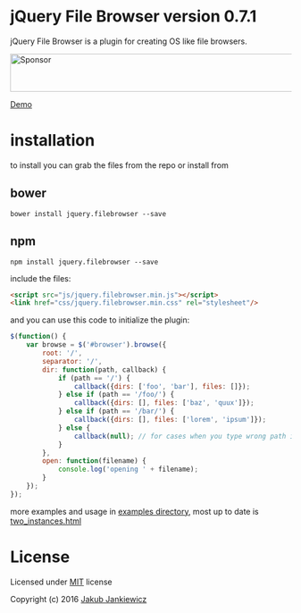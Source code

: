 # jQuery File Browser version 0.7.1

jQuery File Browser is a plugin for creating OS like file browsers.

<a href="https://app.codesponsor.io/link/mm9ExaTRnnyn4TH8MFkSL6zG/jcubic/jquery.filebrowser" rel="nofollow"><img src="https://app.codesponsor.io/embed/mm9ExaTRnnyn4TH8MFkSL6zG/jcubic/jquery.filebrowser.svg" style="width: 888px; height: 68px;" alt="Sponsor" /></a>

[Demo](http://codepen.io/jcubic/pen/aBKYRR)

# installation

to install you can grab the files from the repo or install from

## bower

```
bower install jquery.filebrowser --save
```

## npm

```
npm install jquery.filebrowser --save
```

include the files:

```html
<script src="js/jquery.filebrowser.min.js"></script>
<link href="css/jquery.filebrowser.min.css" rel="stylesheet"/>
```

and you can use this code to initialize the plugin:

```javascript
$(function() {
    var browse = $('#browser').browse({
        root: '/',
        separator: '/',
        dir: function(path, callback) {
            if (path == '/') {
                callback({dirs: ['foo', 'bar'], files: []});
            } else if (path == '/foo/') {
                callback({dirs: [], files: ['baz', 'quux']});
            } else if (path == '/bar/') {
                callback({dirs: [], files: ['lorem', 'ipsum']});
            } else {
                callback(null); // for cases when you type wrong path in address bar
            }
        },
        open: function(filename) {
            console.log('opening ' + filename);
        }
    });
});
```

more examples and usage in [examples directory](https://github.com/jcubic/jquery.filebrowser/tree/master/examples), most up to date is [two_instances.html](https://github.com/jcubic/jquery.filebrowser/blob/master/examples/two_instances.html)

# License

Licensed under [MIT](http://opensource.org/licenses/MIT) license

Copyright (c) 2016 [Jakub Jankiewicz](http://jcubic.pl)
